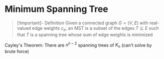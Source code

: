
# Minimum Spanning Tree

>[!important]- Definition
>Given a connected graph $G=(V,E)$ with real-valued edge weights $c_e$, an MST is a subset of the edges $T\subseteq E$ such that $T$ is a spanning tree whose sum of edge weights is minimized

Cayley's Theorem:  There are $n^{n-2}$ spanning trees of $K_n$ (can't solve by brute force)


